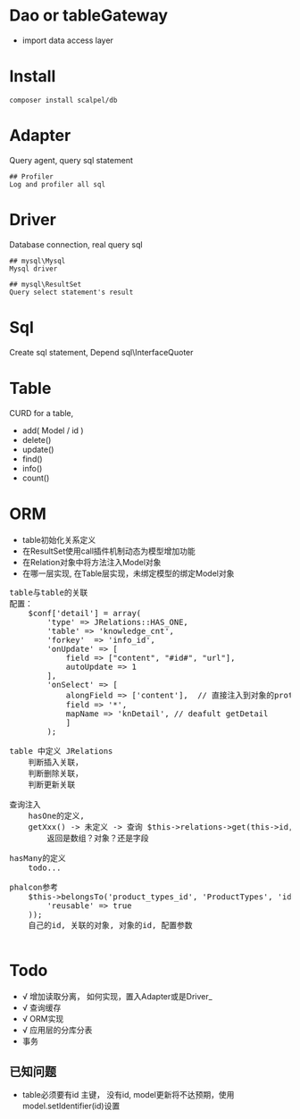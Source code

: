 # Dao or tableGateway
*   import data access layer

# Install

```
composer install scalpel/db
```

# Adapter
Query agent, query sql statement

    ## Profiler
    Log and profiler all sql

# Driver
Database connection, real query sql

    ## mysql\Mysql
    Mysql driver
    
    ## mysql\ResultSet
    Query select statement's result
 
# Sql
Create sql statement, Depend sql\InterfaceQuoter

# Table
CURD for a table,

*   add( Model / id )
*   delete() 
*   update()
*   find()
*   info()
*   count()


# ORM
*   table初始化关系定义
*   在ResultSet使用call插件机制动态为模型增加功能
*   在Relation对象中将方法注入Model对象
*   在哪一层实现, 在Table层实现，未绑定模型的绑定Model对象

<pre>
table与table的关联
配置：
    $conf['detail'] = array(
        'type' => JRelations::HAS_ONE,
        'table' => 'knowledge_cnt',
        'forkey'  => 'info_id',
        'onUpdate' => [
            field => ["content", "#id#", "url"],
            autoUpdate => 1
        ],
        'onSelect' => [
            alongField => ['content'],  // 直接注入到对象的prototype
            field => '*',
            mapName => 'knDetail', // deafult getDetail
            ]
        );

table 中定义 JRelations
    判断插入关联，
    判断删除关联，
    判断更新关联
    
查询注入 
    hasOne的定义, 
    getXxx() -> 未定义 -> 查询 $this->relations->get(this->id, Xxx关系)
        返回是数组？对象？还是字段

hasMany的定义
    todo...

phalcon参考
    $this->belongsTo('product_types_id', 'ProductTypes', 'id', array(
        'reusable' => true
    ));
    自己的id, 关联的对象, 对象的id, 配置参数
    
</pre>

# Todo
*  √ 增加读取分离， 如何实现，置入Adapter或是Driver_
*  √ 查询缓存
*  √ ORM实现
*  √ 应用层的分库分表
*   事务


## 已知问题

*   table必须要有id 主键， 没有id, model更新将不达预期，使用model.setIdentifier(id)设置

